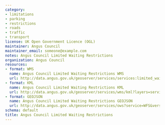 ```yaml
---
category:
- limitations
- parking
- restrictions
- roads
- traffic
- transport
license: UK Open Government Licence (OGL)
maintainer: Angus Council
maintainer_email: someone@example.com
notes: Angus Council Limited Waiting Restrictions
organization: Angus Council
resources:
- format: WMS
  name: Angus Council Limited Waiting Restrictions WMS
  url: http://data.angus.gov.uk/geoserver/services/services:limited_waiting/wms?service=WMS&request=GetMap
- format: KML
  name: Angus Council Limited Waiting Restrictions KML
  url: http://data.angus.gov.uk/geoserver/services/wms/kml?layers=services:limited_waiting&mode=download
- format: GEOJSON
  name: Angus Council Limited Waiting Restrictions GEOJSON
  url: http://data.angus.gov.uk/geoserver/services/ows?service=WFS&version=1.0.0&request=GetFeature&typeName=services:limited_waiting&outputFormat=application%2Fjson&srsName=EPSG:3857
schema: default
title: Angus Council Limited Waiting Restrictions
---
```

